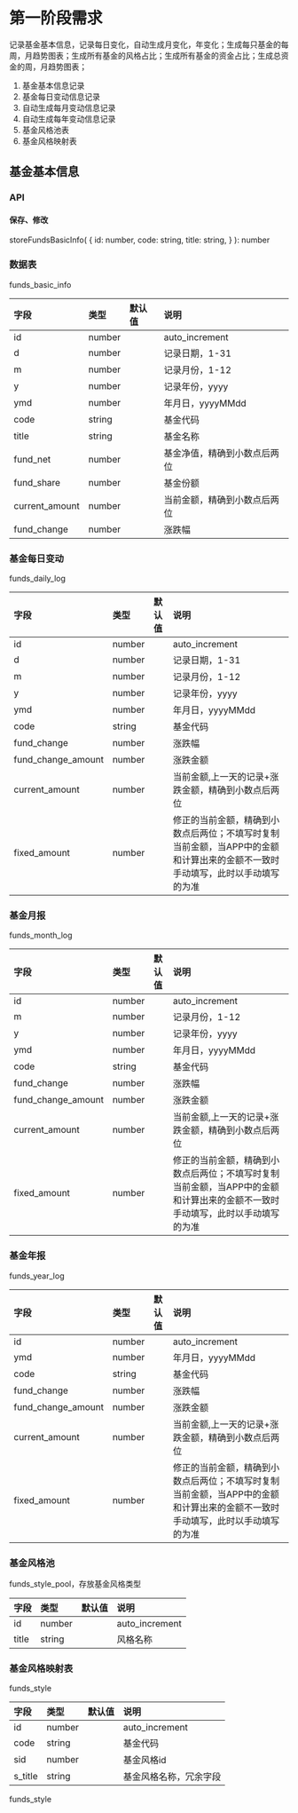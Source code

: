 # 第一阶段需求


记录基金基本信息，记录每日变化，自动生成月变化，年变化；生成每只基金的每周，月趋势图表；生成所有基金的风格占比；生成所有基金的资金占比；生成总资金的周，月趋势图表；

1.  基金基本信息记录
2.  基金每日变动信息记录
3.  自动生成每月变动信息记录
4.  自动生成每年变动信息记录
5.  基金风格池表
6.  基金风格映射表

## 基金基本信息

### API

#### 保存、修改

storeFundsBasicInfo(
    {
        id: number, 
        code: string, 
        title: string,
    }
    ): number


### 数据表

funds_basic_info

|字段|类型|默认值|说明|
|:----|:----|:----|:----|
|id|number||auto_increment|
|d|number||记录日期，1-31|
|m|number||记录月份，1-12|
|y|number||记录年份，yyyy|
|ymd|number||年月日，yyyyMMdd|
|code|string||基金代码|
|title|string||基金名称|
|fund_net|number||基金净值，精确到小数点后两位|
|fund_share|number||基金份额|
|current_amount|number||当前金额，精确到小数点后两位|
|fund_change|number||涨跌幅|

### 基金每日变动

funds_daily_log

|字段|类型|默认值|说明|
|:----|:----|:----|:----|
|id|number||auto_increment|
|d|number||记录日期，1-31|
|m|number||记录月份，1-12|
|y|number||记录年份，yyyy|
|ymd|number||年月日，yyyyMMdd|
|code|string||基金代码|
|fund_change|number||涨跌幅|
|fund_change_amount|number||涨跌金额|
|current_amount|number||当前金额,上一天的记录+涨跌金额，精确到小数点后两位|
|fixed_amount|number||修正的当前金额，精确到小数点后两位；不填写时复制当前金额，当APP中的金额和计算出来的金额不一致时手动填写，此时以手动填写的为准|

### 基金月报

funds_month_log

|字段|类型|默认值|说明|
|:----|:----|:----|:----|
|id|number||auto_increment|
|m|number||记录月份，1-12|
|y|number||记录年份，yyyy|
|ymd|number||年月日，yyyyMMdd|
|code|string||基金代码|
|fund_change|number||涨跌幅|
|fund_change_amount|number||涨跌金额|
|current_amount|number||当前金额,上一天的记录+涨跌金额，精确到小数点后两位|
|fixed_amount|number||修正的当前金额，精确到小数点后两位；不填写时复制当前金额，当APP中的金额和计算出来的金额不一致时手动填写，此时以手动填写的为准|

### 基金年报

funds_year_log

|字段|类型|默认值|说明|
|:----|:----|:----|:----|
|id|number||auto_increment|
|ymd|number||年月日，yyyyMMdd|
|code|string||基金代码|
|fund_change|number||涨跌幅|
|fund_change_amount|number||涨跌金额|
|current_amount|number||当前金额,上一天的记录+涨跌金额，精确到小数点后两位|
|fixed_amount|number||修正的当前金额，精确到小数点后两位；不填写时复制当前金额，当APP中的金额和计算出来的金额不一致时手动填写，此时以手动填写的为准|

### 基金风格池

funds_style_pool，存放基金风格类型

|字段|类型|默认值|说明|
|:----|:----|:----|:----|
|id|number||auto_increment|
|title|string||风格名称|

### 基金风格映射表

funds_style

|字段|类型|默认值|说明|
|:----|:----|:----|:----|
|id|number||auto_increment|
|code|string||基金代码|
|sid|number||基金风格id|
|s_title|string||基金风格名称，冗余字段|
funds_style